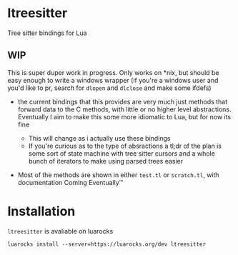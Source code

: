 # ltreesitter

Tree sitter bindings for Lua

## WIP

This is super duper work in progress. Only works on *nix, but should be easy enough to write a windows wrapper (if you're a windows user and you'd like to pr, search for `dlopen` and `dlclose` and make some ifdefs)

- the current bindings that this provides are very much just methods that forward data to the C methods, with little or no higher level abstractions. Eventually I aim to make this some more idiomatic to Lua, but for now its fine
	- This will change as i actually use these bindings
	- If you're curious as to the type of absractions a tl;dr of the plan is some sort of state machine with tree sitter cursors and a whole bunch of iterators to make using parsed trees easier

 - Most of the methods are shown in either `test.tl` or `scratch.tl`, with documentation Coming Eventually™

# Installation

`ltreesitter` is avaliable on luarocks

```
luarocks install --server=https://luarocks.org/dev ltreesitter
```
